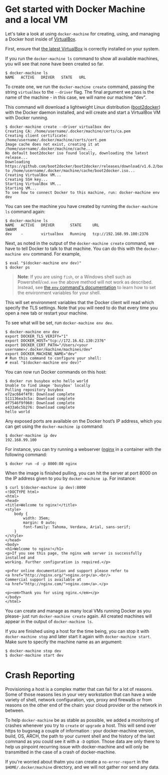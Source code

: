 <!--[metadata]>
+++
title = "Get started with Docker Machine and a local VM"
description = "Get started with Docker Machine and a local VM"
keywords = ["docker, machine, virtualbox, local"]
[menu.main]
parent="smn_workw_machine"
weight=1
+++
<![end-metadata]-->

# Get started with Docker Machine and a local VM

Let's take a look at using `docker-machine` for creating, using, and managing a
Docker host inside of [VirtualBox](https://www.virtualbox.org/).

First, ensure that [the latest
VirtualBox](https://www.virtualbox.org/wiki/Downloads) is correctly installed on
your system.

If you run the `docker-machine ls` command to show all available machines, you will see
that none have been created so far.

    $ docker-machine ls
    NAME   ACTIVE   DRIVER   STATE   URL

To create one, we run the `docker-machine create` command, passing the string
`virtualbox` to the `--driver` flag. The final argument we pass is the name of
the machine - in this case, we will name our machine "dev".

This command will download a lightweight Linux distribution
([boot2docker](https://github.com/boot2docker/boot2docker)) with the Docker
daemon installed, and will create and start a VirtualBox VM with Docker running.

    $ docker-machine create --driver virtualbox dev
    Creating CA: /home/username/.docker/machine/certs/ca.pem
    Creating client certificate: /home/username/.docker/machine/certs/cert.pem
    Image cache does not exist, creating it at /home/username/.docker/machine/cache...
    No default boot2docker iso found locally, downloading the latest release...
    Downloading https://github.com/boot2docker/boot2docker/releases/download/v1.6.2/boot2docker.iso to /home/username/.docker/machine/cache/boot2docker.iso...
    Creating VirtualBox VM...
    Creating SSH key...
    Starting VirtualBox VM...
    Starting VM...
    To see how to connect Docker to this machine, run: docker-machine env dev

You can see the machine you have created by running the `docker-machine ls`
command again:

    $ docker-machine ls
    NAME   ACTIVE   DRIVER       STATE     URL                         SWARM
    dev    -        virtualbox   Running   tcp://192.168.99.100:2376

Next, as noted in the output of the `docker-machine create` command, we have to
tell Docker to talk to that machine. You can do this with the `docker-machine
env` command. For example,

    $ eval "$(docker-machine env dev)"
    $ docker ps

> **Note**: If you are using `fish`, or a Windows shell such as
> Powershell/`cmd.exe` the above method will not work as described. Instead,
> see [the `env` command's documentation](https://docs.docker.com/machine/#env)
> to learn how to set the environment variables for your shell.

This will set environment variables that the Docker client will read which specify
the TLS settings. Note that you will need to do that every time you open a new tab or
restart your machine.

To see what will be set, run `docker-machine env dev`.

    $ docker-machine env dev
    export DOCKER_TLS_VERIFY="1"
    export DOCKER_HOST="tcp://172.16.62.130:2376"
    export DOCKER_CERT_PATH="/Users/<your username>/.docker/machine/machines/dev"
    export DOCKER_MACHINE_NAME="dev"
    # Run this command to configure your shell:
    # eval "$(docker-machine env dev)"

You can now run Docker commands on this host:

    $ docker run busybox echo hello world
    Unable to find image 'busybox' locally
    Pulling repository busybox
    e72ac664f4f0: Download complete
    511136ea3c5a: Download complete
    df7546f9f060: Download complete
    e433a6c5b276: Download complete
    hello world

Any exposed ports are available on the Docker host’s IP address, which you can
get using the `docker-machine ip` command:

    $ docker-machine ip dev
    192.168.99.100

For instance, you can try running a webserver ([nginx](https://www.nginx.com/) in a
container with the following command:

    $ docker run -d -p 8000:80 nginx

When the image is finished pulling, you can hit the server at port 8000 on the
IP address given to you by `docker-machine ip`. For instance:

    $ curl $(docker-machine ip dev):8000
    <!DOCTYPE html>
    <html>
    <head>
    <title>Welcome to nginx!</title>
    <style>
        body {
            width: 35em;
            margin: 0 auto;
            font-family: Tahoma, Verdana, Arial, sans-serif;
        }
    </style>
    </head>
    <body>
    <h1>Welcome to nginx!</h1>
    <p>If you see this page, the nginx web server is successfully installed and
    working. Further configuration is required.</p>

    <p>For online documentation and support please refer to
    <a href="http://nginx.org/">nginx.org</a>.<br/>
    Commercial support is available at
    <a href="http://nginx.com/">nginx.com</a>.</p>

    <p><em>Thank you for using nginx.</em></p>
    </body>
    </html>

You can create and manage as many local VMs running Docker as you please- just
run `docker-machine create` again. All created machines will appear in the
output of `docker-machine ls`.

If you are finished using a host for the time being, you can stop it with
`docker-machine stop` and later start it again with `docker-machine start`.
Make sure to specify the machine name as an argument:

    $ docker-machine stop dev
    $ docker-machine start dev

# Crash Reporting

Provisioning a host is a complex matter that can fail for a lot of reasons.
Some of those reasons lies in your very workstation that can have a wide
variety of shell, network configuration, vpn, proxy and firewalls or from reasons
on the other end of the chain: your cloud provider or the network in between.

To help `docker-machine` be as stable as possible, we added a monitoring of crashes
whenever you try to `create` or `upgrade` a host. This will send over https to bugsnag
a couple of information : your docker-machine version, build, OS, ARCH, the path to your
 current shell and the history of the last command as you could see it with a `-D` option.
Those data are only there to help us pinpoint recurring issue with docker-machine and will only
be transmitted in the case of a crash of docker-machine.

If you're worried about thatm you can create a `no-error-report` in the `$HOME/.docker/machine`
directory, and we will not gather nor send any data.

